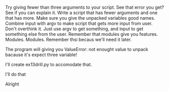 Try giving fewer than three arguments to your script. See that error you get? See if you can explain it.
Write a script that has fewer arguments and one that has more. Make sure you give the unpacked variables good names.
Combine input with argv to make script that gets more input from user. Don't overthink it. Just use argv to get something, and input to get something else from the user.
Remember that modules give you features. Modules. Modules. Remember thsi becaus we'll need it later.


The program will giving you ValueError: not enought value to unpack bacause it's expect three variable!

I'll create ex13drill.py to accomodate that.

I'll do that

Alright